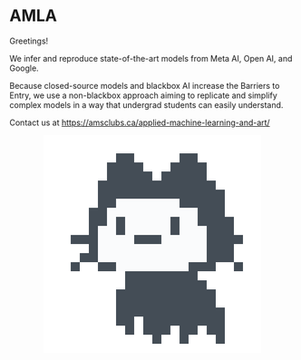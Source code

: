 # AMLA

Greetings!

We infer and reproduce state-of-the-art models from Meta AI, Open AI, and Google.

Because closed-source models and blackbox AI increase the Barriers to Entry, we use a non-blackbox approach aiming to replicate and simplify complex models in a way that undergrad students can easily understand.

Contact us at https://amsclubs.ca/applied-machine-learning-and-art/

<p align = "center"> 
  <img src = "loadingit.gif">
</p>
